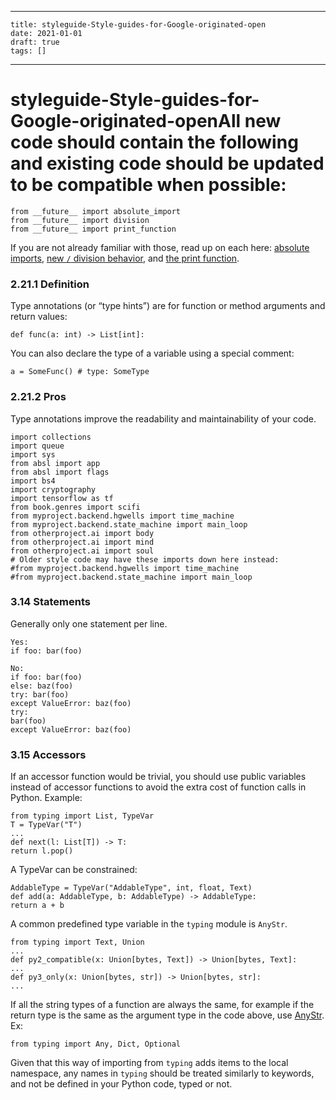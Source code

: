 
---
    title: styleguide-Style-guides-for-Google-originated-open
    date: 2021-01-01    
    draft: true
    tags: []
---
# styleguide-Style-guides-for-Google-originated-openAll new code should contain the following and existing code should be updated to be compatible when possible:
```
from __future__ import absolute_import
from __future__ import division
from __future__ import print_function
```
If you are not already familiar with those, read up on each here: [absolute imports](https://www.python.org/dev/peps/pep-0328/), [new `/` division behavior](https://www.python.org/dev/peps/pep-0238/), and [the print function](https://www.python.org/dev/peps/pep-3105/).
### 2.21.1 Definition
Type annotations (or “type hints”) are for function or method arguments and return values:
```
def func(a: int) -> List[int]:
```
You can also declare the type of a variable using a special comment:
```
a = SomeFunc() # type: SomeType
```
### 2.21.2 Pros
Type annotations improve the readability and maintainability of your code.
```
import collections
import queue
import sys
from absl import app
from absl import flags
import bs4
import cryptography
import tensorflow as tf
from book.genres import scifi
from myproject.backend.hgwells import time_machine
from myproject.backend.state_machine import main_loop
from otherproject.ai import body
from otherproject.ai import mind
from otherproject.ai import soul
# Older style code may have these imports down here instead:
#from myproject.backend.hgwells import time_machine
#from myproject.backend.state_machine import main_loop
```
### 3.14 Statements
Generally only one statement per line.
```
Yes:
if foo: bar(foo)
```
```
No:
if foo: bar(foo)
else: baz(foo)
try: bar(foo)
except ValueError: baz(foo)
try:
bar(foo)
except ValueError: baz(foo)
```
### 3.15 Accessors
If an accessor function would be trivial, you should use public variables instead of accessor functions to avoid the extra cost of function calls in Python.
Example:
```
from typing import List, TypeVar
T = TypeVar("T")
...
def next(l: List[T]) -> T:
return l.pop()
```
A TypeVar can be constrained:
```
AddableType = TypeVar("AddableType", int, float, Text)
def add(a: AddableType, b: AddableType) -> AddableType:
return a + b
```
A common predefined type variable in the `typing` module is `AnyStr`.
```
from typing import Text, Union
...
def py2_compatible(x: Union[bytes, Text]) -> Union[bytes, Text]:
...
def py3_only(x: Union[bytes, str]) -> Union[bytes, str]:
...
```
If all the string types of a function are always the same, for example if the return type is the same as the argument type in the code above, use [AnyStr](http://google.github.io/styleguide/pyguide.html).
Ex:
```
from typing import Any, Dict, Optional
```
Given that this way of importing from `typing` adds items to the local namespace, any names in `typing` should be treated similarly to keywords, and not be defined in your Python code, typed or not.
